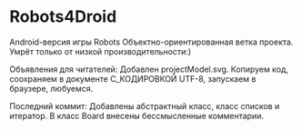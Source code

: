Robots4Droid
============

Android-версия игры Robots
Объектно-ориентированная ветка проекта. Умрёт только от низкой производительности:)

Объявления для читателей:
Добавлен projectModel.svg. Копируем код, соохраняем в документе С_КОДИРОВКОЙ UTF-8, запускаем в браузере, любуемся.

Последний коммит:
Добавлены абстрактный класс, класс списков и итератор.
В класс Board внесены бессмысленные комментарии.
